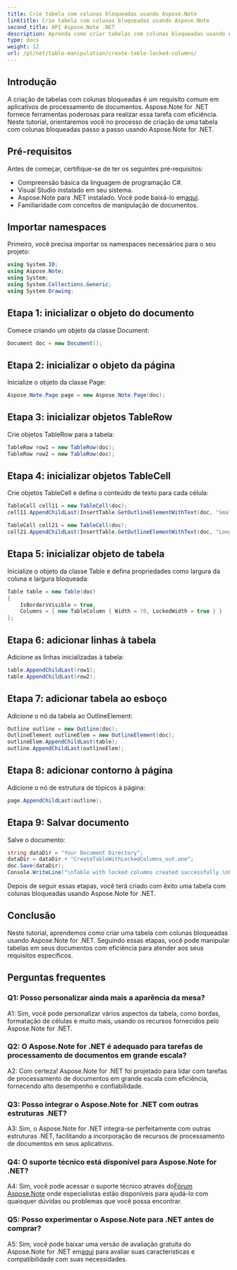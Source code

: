 ```yaml
---
title: Crie tabela com colunas bloqueadas usando Aspose.Note
linktitle: Crie tabela com colunas bloqueadas usando Aspose.Note
second_title: API Aspose.Note .NET
description: Aprenda como criar tabelas com colunas bloqueadas usando Aspose.Note for .NET. Guia passo a passo para tarefas eficientes de processamento de documentos.
type: docs
weight: 12
url: /pt/net/table-manipulation/create-table-locked-columns/
---
```

## Introdução

A criação de tabelas com colunas bloqueadas é um requisito comum em aplicativos de processamento de documentos. Aspose.Note for .NET fornece ferramentas poderosas para realizar essa tarefa com eficiência. Neste tutorial, orientaremos você no processo de criação de uma tabela com colunas bloqueadas passo a passo usando Aspose.Note for .NET.

## Pré-requisitos

Antes de começar, certifique-se de ter os seguintes pré-requisitos:

- Compreensão básica da linguagem de programação C#.
- Visual Studio instalado em seu sistema.
-  Aspose.Note para .NET instalado. Você pode baixá-lo em[aqui](https://releases.aspose.com/note/net/).
- Familiaridade com conceitos de manipulação de documentos.

## Importar namespaces

Primeiro, você precisa importar os namespaces necessários para o seu projeto:

```csharp
using System.IO;
using Aspose.Note;
using System;
using System.Collections.Generic;
using System.Drawing;
```

## Etapa 1: inicializar o objeto do documento

Comece criando um objeto da classe Document:

```csharp
Document doc = new Document();
```

## Etapa 2: inicializar o objeto da página

Inicialize o objeto da classe Page:

```csharp
Aspose.Note.Page page = new Aspose.Note.Page(doc);
```

## Etapa 3: inicializar objetos TableRow

Crie objetos TableRow para a tabela:

```csharp
TableRow row1 = new TableRow(doc);
TableRow row2 = new TableRow(doc);
```

## Etapa 4: inicializar objetos TableCell

Crie objetos TableCell e defina o conteúdo de texto para cada célula:

```csharp
TableCell cell11 = new TableCell(doc);
cell11.AppendChildLast(InsertTable.GetOutlineElementWithText(doc, "Small text"));

TableCell cell21 = new TableCell(doc);
cell21.AppendChildLast(InsertTable.GetOutlineElementWithText(doc, "Long text with several words and spaces."));
```

## Etapa 5: inicializar objeto de tabela

Inicialize o objeto da classe Table e defina propriedades como largura da coluna e largura bloqueada:

```csharp
Table table = new Table(doc)
{
    IsBordersVisible = true,
    Columns = { new TableColumn { Width = 70, LockedWidth = true } }
};
```

## Etapa 6: adicionar linhas à tabela

Adicione as linhas inicializadas à tabela:

```csharp
table.AppendChildLast(row1);
table.AppendChildLast(row2);
```

## Etapa 7: adicionar tabela ao esboço

Adicione o nó da tabela ao OutlineElement:

```csharp
Outline outline = new Outline(doc);
OutlineElement outlineElem = new OutlineElement(doc);
outlineElem.AppendChildLast(table);
outline.AppendChildLast(outlineElem);
```

## Etapa 8: adicionar contorno à página

Adicione o nó de estrutura de tópicos à página:

```csharp
page.AppendChildLast(outline);
```

## Etapa 9: Salvar documento

Salve o documento:

```csharp
string dataDir = "Your Document Directory";
dataDir = dataDir + "CreateTableWithLockedColumns_out.one";
doc.Save(dataDir);
Console.WriteLine("\nTable with locked columns created successfully.\nFile saved at " + dataDir);
```

Depois de seguir essas etapas, você terá criado com êxito uma tabela com colunas bloqueadas usando Aspose.Note for .NET.

## Conclusão

Neste tutorial, aprendemos como criar uma tabela com colunas bloqueadas usando Aspose.Note for .NET. Seguindo essas etapas, você pode manipular tabelas em seus documentos com eficiência para atender aos seus requisitos específicos.

## Perguntas frequentes

### Q1: Posso personalizar ainda mais a aparência da mesa?

A1: Sim, você pode personalizar vários aspectos da tabela, como bordas, formatação de células e muito mais, usando os recursos fornecidos pelo Aspose.Note for .NET.

### Q2: O Aspose.Note for .NET é adequado para tarefas de processamento de documentos em grande escala?

A2: Com certeza! Aspose.Note for .NET foi projetado para lidar com tarefas de processamento de documentos em grande escala com eficiência, fornecendo alto desempenho e confiabilidade.

### Q3: Posso integrar o Aspose.Note for .NET com outras estruturas .NET?

A3: Sim, o Aspose.Note for .NET integra-se perfeitamente com outras estruturas .NET, facilitando a incorporação de recursos de processamento de documentos em seus aplicativos.

### Q4: O suporte técnico está disponível para Aspose.Note for .NET?

A4: Sim, você pode acessar o suporte técnico através do[Fórum Aspose.Note](https://forum.aspose.com/c/note/28) onde especialistas estão disponíveis para ajudá-lo com quaisquer dúvidas ou problemas que você possa encontrar.

### Q5: Posso experimentar o Aspose.Note para .NET antes de comprar?

 A5: Sim, você pode baixar uma versão de avaliação gratuita do Aspose.Note for .NET em[aqui](https://releases.aspose.com/) para avaliar suas características e compatibilidade com suas necessidades.